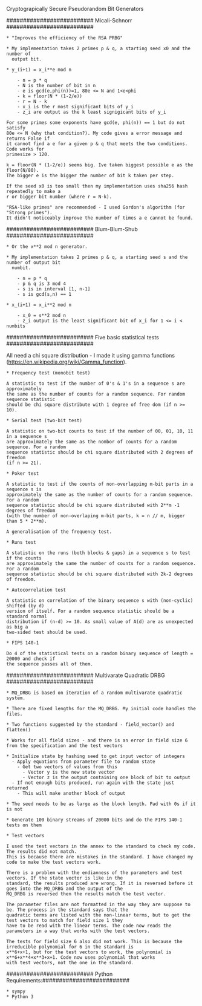 Cryptograpically Secure Pseudorandom Bit Generators

########################## Micali-Schnorr ##########################

    * "Improves the efficiency of the RSA PRBG"

    * My implementation takes 2 primes p & q, a starting seed x0 and the number of
      output bit.

    * y_(i+1) = x_i**e mod n

        - n = p * q
        - N is the number of bit in n
        - e is gcd(e,phi(n))=1, 80e <= N and 1<e<phi
        - k = floor(N * (1-2/e))
        - r = N - k
        - x_i is the r most significant bits of y_i
        - z_i are output as the k least signigicant bits of y_i
  
    For some primes some exponents have gcd(e, phi(n)) == 1 but do not satisfy
    80e <= N (why that condition?). My code gives a error message and returns False if
    it cannot find a e for a given p & q that meets the two conditions. Code works for
    primesize > 120.

    k = floor(N * (1-2/e)) seems big. Ive taken biggest possible e as the floor(N/80).
    The bigger e is the bigger the number of bit k taken per step.

    If the seed x0 is too small then my implementation uses sha256 hash repeatedly to make a
    r or bigger bit number (where r = N-k).
    
    "RSA-like primes" are recommended - I used Gordon's algorithm (for "Strong primes"). 
    It didn't noticeably improve the number of times a e cannot be found.

########################## Blum-Blum-Shub ########################## 

    * Or the x**2 mod n generator.
    
    * My implementation takes 2 primes p & q, a starting seed s and the number of output bit
      numbit.
      
        - n = p * q
        - p & q is 3 mod 4
        - s is in interval [1, n-1]
        - s is gcd(s,n) == 1

    * x_(i+1) = x_i**2 mod n

        - x_0 = s**2 mod n
        - z_i output is the least significant bit of x_i for 1 <= i < numbits

########################## Five basic statistical tests ##########################

All need a chi square distribution - I made it using gamma functions
(https://en.wikipedia.org/wiki/Gamma_function).

    * Frequency test (monobit test)

    A statistic to test if the number of 0's & 1's in a sequence s are approximately
    the same as the number of counts for a random sequence. For random sequence statistic
    should be chi square distribute with 1 degree of free dom (if n >= 10).

    * Serial test (two-bit test)

    A statistic on two-bit counts to test if the number of 00, 01, 10, 11 in a sequence s
    are approximately the same as the nombor of counts for a random sequence. For a random
    sequence statistic should be chi square distributed with 2 degrees of freedom
    (if n >= 21).

    * Poker test

    A statistic to test if the counts of non-overlapping m-bit parts in a sequence s is
    approximately the same as the number of counts for a random sequence. For a random
    sequence statistic should be chi square distributed with 2**m -1 degrees of freedom
    (with the number of non-overlaping m-bit parts, k = n // m, bigger than 5 * 2**m).

    A generalisation of the frequency test.

    * Runs test

    A statistic on the runs (both blocks & gaps) in a sequence s to test if the counts
    are approximately the same the number of counts for a random sequence. For a random
    sequence statistic should be chi square distributed with 2k-2 degrees of freedom.

    * Autocorrelation test

    A statistic on correlation of the binary sequence s with (non-cyclic) shifted (by d)
    version of itself. For a random sequence statistic should be a standard normal
    distribution if (n-d) >= 10. As small value of A(d) are as unexpected as big a
    two-sided test should be used.

    * FIPS 140-1

    Do 4 of the statistical tests on a random binary sequence of length = 20000 and check if
    the sequence passes all of them.

########################## Multivarate Quadratic DRBG ##########################

    * MQ_DRBG is based on iteration of a random multivarate quadratic system.

    * There are fixed lengths for the MQ_DRBG. My initial code handles the files.

    * Two functions suggested by the standard - field_vector() and flatten()

    * Works for all field sizes - and there is an error in field size 6 from the specification and the test vectors

    * Initialize state by hashing seed to get input vector of integers
      - Apply equations from parameter file to random state
        - Get two vectors of values from this
          - Vector y is the new state vector
          - Vector z is the output containing one block of bit to output
      - If not enough bits produced, run again with the state just returned
        - This will make another block of output

    * The seed needs to be as large as the block length. Pad with 0s if it is not

    * Generate 100 binary streams of 20000 bits and do the FIPS 140-1 tests on them

    * Test vectors

    I used the test vectors in the annex to the standard to check my code. The results did not match.
    This is because there are mistakes in the standard. I have changed my code to make the test vectors work.

    There is a problem with the endianness of the parameters and test vectors. If the state vector is like in the
    standard, the results produced are wrong. If it is reversed before it goes into the MQ_DRBG and the output of the
    MQ_DRBG is reversed then the results match the test vector.

    The parameter files are not formatted in the way they are suppose to be. The process in the standard says that the
    quadratic terms are listed with the non-linear terms, but to get the test vectors to match for field size 1 they
    have to be read with the linear terms. The code now reads the parameters in a way that works with the test vectors.

    The tests for field size 6 also did not work. This is because the irreducible polynomial for 6 in the standard is
    x**6+x+1, but for the test vectors to work, the polynomial is x**6+x**4+x**3+x+1. Code now uses polynomial that works
    with test vectors, not the one in the standard.

########################## Python Requirements:##########################

    * sympy
    * Python 3
